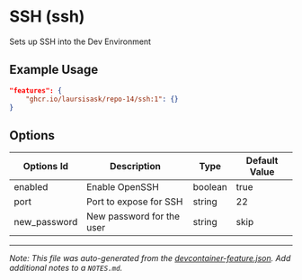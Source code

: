 
# SSH (ssh)

Sets up SSH into the Dev Environment

## Example Usage

```json
"features": {
    "ghcr.io/laursisask/repo-14/ssh:1": {}
}
```

## Options

| Options Id | Description | Type | Default Value |
|-----|-----|-----|-----|
| enabled | Enable OpenSSH | boolean | true |
| port | Port to expose for SSH | string | 22 |
| new_password | New password for the user | string | skip |



---

_Note: This file was auto-generated from the [devcontainer-feature.json](https://github.com/laursisask/repo-14/blob/main/features/src/ssh/devcontainer-feature.json).  Add additional notes to a `NOTES.md`._
